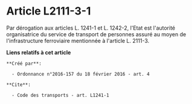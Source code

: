 # Article L2111-3-1

Par dérogation aux articles L. 1241-1 et L. 1242-2, l'Etat est l'autorité organisatrice du service de transport de personnes
assuré au moyen de l'infrastructure ferroviaire mentionnée à l'article L. 2111-3.

**Liens relatifs à cet article**

	**Créé par**:

	  - Ordonnance n°2016-157 du 18 février 2016 - art. 4

	**Cite**:

	  - Code des transports - art. L1241-1
